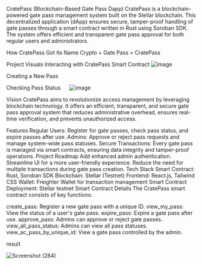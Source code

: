 CratePass (Blockchain-Based Gate Pass Dapp)
CratePass is a blockchain-powered gate pass management system built on the Stellar blockchain. This decentralized application (dApp) ensures secure, tamper-proof handling of gate passes through a smart contract written in Rust using Soroban SDK. The system offers efficient and transparent gate pass approval for both regular users and administrators.

How CratePass Got Its Name
Crypto + Gate Pass = CratePass

Project Visuals
Interacting with CratePass Smart Contract
![image](https://github.com/user-attachments/assets/ed525c99-69a3-4259-bbf0-20480790f90d)


Creating a New Pass


Checking Pass Status
     ![image](https://github.com/user-attachments/assets/6cdc44d3-7ec7-43f7-b7c3-983d695a9d6b)


Vision
CratePass aims to revolutionize access management by leveraging blockchain technology. It offers an efficient, transparent, and secure gate pass approval system that reduces administrative overhead, ensures real-time verification, and prevents unauthorized access.

Features
Regular Users: Register for gate passes, check pass status, and expire passes after use.
Admins: Approve or reject pass requests and manage system-wide pass statuses.
Secure Transactions: Every gate pass is managed via smart contracts, ensuring data integrity and tamper-proof operations.
Project Roadmap
Add enhanced admin authentication.
Streamline UI for a more user-friendly experience.
Reduce the need for multiple transactions during gate pass creation.
Tech Stack
Smart Contract: Rust, Soroban SDK
Blockchain: Stellar (Testnet)
Frontend: React.js, Tailwind CSS
Wallet: Freighter Wallet for transaction management
Smart Contract Deployment: Stellar testnet
Smart Contract Details
The CratePass smart contract consists of key functions:

create_pass: Register a new gate pass with a unique ID.
view_my_pass: View the status of a user's gate pass.
expire_pass: Expire a gate pass after use.
approve_pass: Admins can approve or reject gate passes.
view_all_pass_status: Admins can view all pass statuses.
view_ac_pass_by_unique_id: View a gate pass controlled by the admin.




result




![Screenshot (284)](https://github.com/user-attachments/assets/096ce7ff-98d8-41de-8100-84e4adccfdf5)
